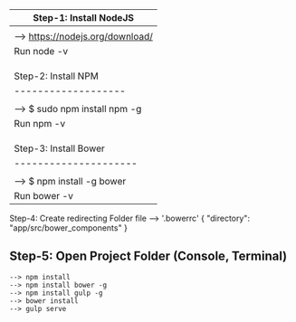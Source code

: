 Step-1: Install NodeJS 									|
----------------------									|
														|											
	--> https://nodejs.org/download/					|
		Run node -v										|
														|
														|
														|
Step-2: Install NPM 									|	SALTARSE ESTOS PASOS SI YA TENEMOS
-------------------										|	ESTOS COMPONETES DE MANERA GLOBAL.
														|		(Se instalan una sola vez)
	--> $ sudo npm install npm -g 						| 		
		Run npm -v 										|		-- NodeJS
														|		-- NPM
														|		-- Bower
														|
Step-3: Install Bower 									|
---------------------									|
														|
	--> $ npm install -g bower 							|
		Run bower -v 									|



Step-4: Create redirecting Folder file
	--> '.bowerrc'
			{
			    "directory": "app/src/bower_components"
			}



Step-5: Open Project Folder (Console, Terminal)
-----------------------------------------------

	--> npm install
	--> npm install bower -g
	--> npm install gulp -g
	--> bower install
	--> gulp serve